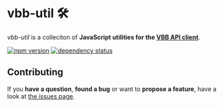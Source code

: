 # vbb-util 🛠

*vbb-util* is a colleciton of **JavaScript utilities for the [VBB API client](https://github.com/derhuerst/vbb)**.

[![npm version](https://img.shields.io/npm/v/vbb-util.svg)](https://www.npmjs.com/package/vbb-util)
[![dependency status](https://img.shields.io/david/derhuerst/vbb-util.svg)](https://david-dm.org/derhuerst/vbb-util)



## Contributing

If you **have a question**, **found a bug** or want to **propose a feature**, have a look at [the issues page](https://github.com/derhuerst/vbb-util/issues).
